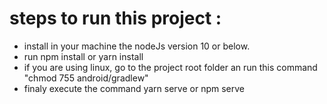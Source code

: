 # steps to run this project :

- install in your machine the nodeJs version 10 or below.
- run npm install or yarn install
- if you are using linux, go to the project root folder an run this command "chmod 755 android/gradlew"
- finaly execute the command yarn serve or npm serve
